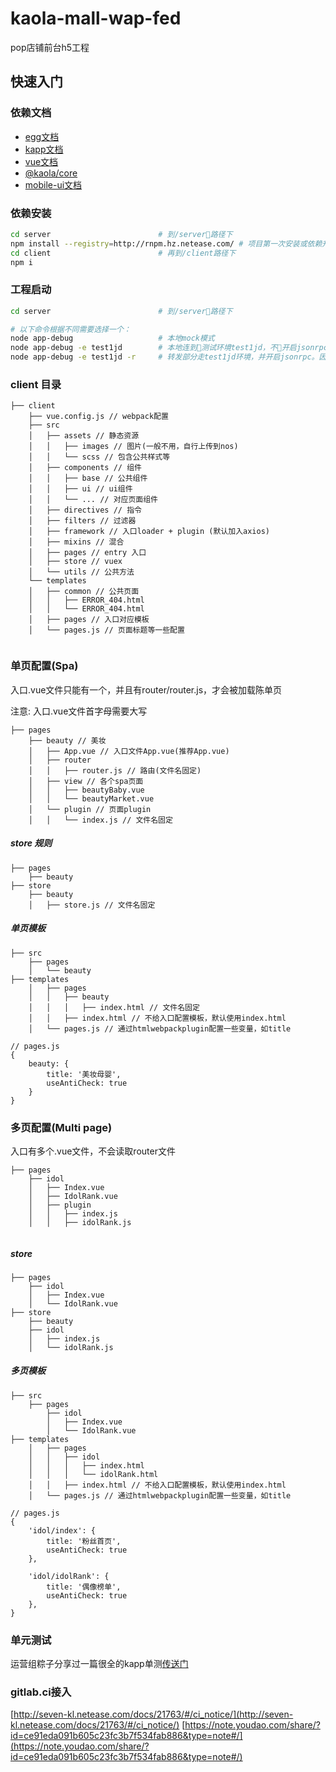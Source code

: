 # kaola-mall-wap-fed
pop店铺前台h5工程

## 快速入门

### 依赖文档

+ [egg文档](https://eggjs.org/zh-cn/intro/index.html)
+ [kapp文档](http://seven-kl.netease.com/docs/18288/)
+ [vue文档](https://cn.vuejs.org/v2/guide/)
+ [@kaola/core](http://seven-kl.netease.com/docs/11046/#/?id=kaola-core)
+ [mobile-ui文档](http://seven-kl.netease.com/docs/19655/#/)

### 依赖安装

```bash
cd server                        # 到/server路径下
npm install --registry=http://rnpm.hz.netease.com/ # 项目第一次安装或依赖升级
cd client                        # 再到/client路径下
npm i
```

### 工程启动
```bash
cd server                        # 到/server路径下

# 以下命令根据不同需要选择一个：
node app-debug                   # 本地mock模式
node app-debug -e test1jd        # 本地连到测试环境test1jd，不开启jsonrpc相关
node app-debug -e test1jd -r     # 转发部分走test1jd环境，并开启jsonrpc。因为开启jsonrpc要开启zk，disconf等，需要连kaolatestvpc vpn，为满足大部分场景，默认情况不开启
```

### client 目录

```
├── client
	├── vue.config.js // webpack配置
	├── src
	│	├── assets // 静态资源
	│	│	├── images // 图片(一般不用，自行上传到nos)
	│	│	└── scss // 包含公共样式等
	│	├── components // 组件
	│   │   ├── base // 公共组件
	│   │   ├── ui // ui组件
	│   │   └── ... // 对应页面组件
	│	├── directives // 指令
	│	├── filters // 过滤器
	│	├── framework // 入口loader + plugin (默认加入axios)
	│	├── mixins // 混合
	│	├── pages // entry 入口
	│	├── store // vuex
	│	└── utils // 公共方法
	└── templates
	│	├── common // 公共页面
	│	│	├── ERROR_404.html
	│	│	└── ERROR_404.html
	│	├── pages // 入口对应模板
	│	└── pages.js // 页面标题等一些配置
	
```

### 单页配置(Spa) 

入口.vue文件只能有一个，并且有router/router.js，才会被加载陈单页

注意: 入口.vue文件首字母需要大写

```
├── pages
	├── beauty // 美妆
    │	├── App.vue // 入口文件App.vue(推荐App.vue)
	│	├── router
    │	│	├── router.js // 路由(文件名固定)
	│	├── view // 各个spa页面
    │	│	├── beautyBaby.vue 
    │	│	└── beautyMarket.vue
    │	└──	plugin // 页面plugin
    │	│	└── index.js // 文件名固定
```

##### store 规则

```
├── pages
	├── beauty
├── store
	├── beauty
    │	├── store.js // 文件名固定
```

##### 单页模板

```
├── src
	├── pages
    │   └── beauty
├── templates
	│   ├── pages
	│   │   ├── beauty
	│   │   │	├── index.html // 文件名固定
	│	│   ├── index.html // 不给入口配置模板，默认使用index.html
	│   └── pages.js // 通过htmlwebpackplugin配置一些变量，如title

// pages.js
{
    beauty: {
        title: '美妆母婴',
        useAntiCheck: true
    }
}
```



### 多页配置(Multi page)

入口有多个.vue文件，不会读取router文件

```
├── pages
	├── idol
    │	├── Index.vue 
    │	├── IdolRank.vue
    │   ├── plugin
    │	│   ├── index.js
    │	│   ├── idolRank.js
	
```



##### store

```
├── pages
	├── idol
	│	├── Index.vue 
    │	└── IdolRank.vue
├── store
	├── beauty
    ├── idol
	│	├── index.js 
    │	└── idolRank.js
```



##### 多页模板

```
├── src
	├── pages
        ├── idol
        │	├── Index.vue 
        │	└── IdolRank.vue
├── templates
	│   ├── pages
	│   │   ├── idol
	│   │   │	├── index.html 
	│   │   │	└── idolRank.html
	│	│   ├── index.html // 不给入口配置模板，默认使用index.html
	│   └── pages.js // 通过htmlwebpackplugin配置一些变量，如title

// pages.js
{
    'idol/index': {
        title: '粉丝首页',
        useAntiCheck: true
    },
    
    'idol/idolRank': {
        title: '偶像榜单',
        useAntiCheck: true
    },
}
```




### 单元测试

运营组粽子分享过一篇很全的kapp单测[传送门](http://doc.hz.netease.com/pages/viewpage.action?pageId=167307850)


### gitlab.ci接入
[http://seven-kl.netease.com/docs/21763/#/ci_notice/](http://seven-kl.netease.com/docs/21763/#/ci_notice/)
[https://note.youdao.com/share/?id=ce91eda091b605c23fc3b7f534fab886&type=note#/](https://note.youdao.com/share/?id=ce91eda091b605c23fc3b7f534fab886&type=note#/)